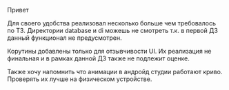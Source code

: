 Привет

Для своего удобства реализовал несколько больше чем требовалось по ТЗ. 
Директории database и di можешь не смотреть т.к. в первой ДЗ данный функционал не предусмотрен. 

Корутины добавлены только для отзывчивости UI. Их реализация не финальная и в рамках данной ДЗ также не подлежит оценке. 

Также хочу напомнить что анимации в андройд студии работают криво. Проверять их лучше на физическом устройстве.
